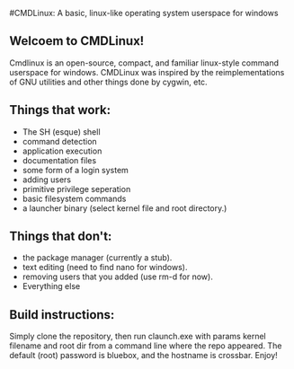 #CMDLinux: A basic, linux-like operating system userspace for windows
## Welcoem to CMDLinux!
Cmdlinux is an open-source, compact, and familiar linux-style command userspace for windows.
CMDLinux was inspired by the reimplementations of GNU utilities and other things done by cygwin, etc.
## Things that work:
* The SH (esque) shell
* command detection
* application execution
* documentation files
* some form of a login system
* adding users
* primitive privilege seperation
* basic filesystem commands
* a launcher binary (select kernel file and root directory.)


## Things that don't:


* the package manager (currently a stub).
* text editing (need to find nano for windows).
* removing users that you added (use rm-d for now).
* Everything else


## Build instructions:
Simply clone the repository, then run claunch.exe with params kernel filename and root dir from a command line where the repo appeared. The default (root) password is bluebox, and the hostname is crossbar.
Enjoy!